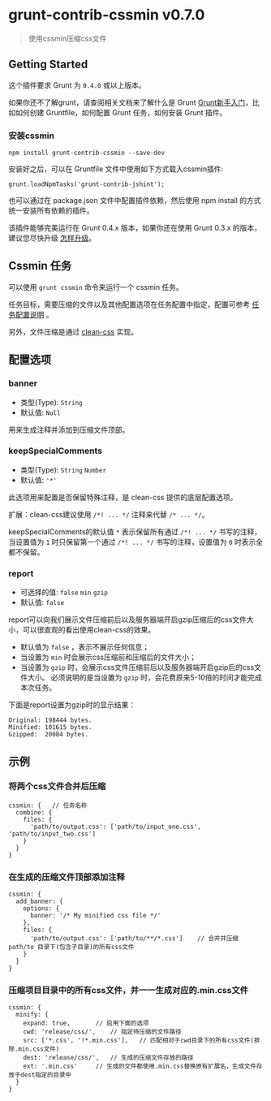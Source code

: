 # grunt-contrib-cssmin v0.7.0

> 使用cssmin压缩css文件

## Getting Started

这个插件要求 Grunt 为 `0.4.0` 或以上版本。

如果你还不了解grunt，请查阅相关文档来了解什么是 Grunt [Grunt新手入门](http://www.gruntjs.org/article/getting_started.html)，比如如何创建 Gruntfile，如何配置 Grunt 任务，如何安装 Grunt 插件。

### 安装cssmin

	npm install grunt-contrib-cssmin --save-dev

安装好之后，可以在 Gruntfile 文件中使用如下方式载入cssmin插件:

	grunt.loadNpmTasks('grunt-contrib-jshint');

也可以通过在 package.json 文件中配置插件依赖，然后使用 npm install 的方式统一安装所有依赖的插件。

该插件能够完美运行在 Grunt 0.4.x 版本，如果你还在使用 Grunt 0.3.x 的版本，建议您尽快升级 [怎样升级](http://gruntjs.com/upgrading-from-0.3-to-0.4)。


## Cssmin 任务

可以使用 `grunt cssmin` 命令来运行一个 cssmin 任务。

任务目标，需要压缩的文件以及其他配置选项在任务配置中指定，配置可参考 [任务配置说明](http://www.gruntjs.org/article/configuring_tasks.html) 。

另外，文件压缩是通过 [clean-css](https://github.com/GoalSmashers/clean-css) 实现。

## 配置选项

### banner

- 类型(Type): `String`
- 默认值: `Null`

用来生成注释并添加到压缩文件顶部。

### keepSpecialComments

- 类型(Type): `String` `Number`
- 默认值: `'*'`

此选项用来配置是否保留特殊注释，是 clean-css 提供的底层配置选项。

扩展：clean-css建议使用 `/*! ... */` 注释来代替 `/* ... */`。

keepSpecialComments的默认值 `*` 表示保留所有通过 `/*! ... */` 书写的注释，当设置值为 `1` 时只保留第一个通过 `/*! ... */` 书写的注释，设置值为 `0` 时表示全都不保留。


### report 

- 可选择的值: `false` `min` `gzip`
- 默认值: `false`

report可以向我们展示文件压缩前后以及服务器端开启gzip压缩后的css文件大小，可以很直观的看出使用clean-css的效果。

- 默认值为 `false` ，表示不展示任何信息；
- 当设置为 `min` 时会展示css压缩前和压缩后的文件大小；
- 当设置为 `gzip` 时，会展示css文件压缩前后以及服务器端开启gzip后的css文件大小。
必须说明的是当设置为 `gzip` 时，会花费原来5-10倍的时间才能完成本次任务。

下面是report设置为gzip时的显示结果：

	Original: 198444 bytes.
	Minified: 101615 bytes.
	Gzipped:  20084 bytes.


## 示例

### 将两个css文件合并后压缩
	
	cssmin: {	// 任务名称
	  combine: {
	    files: {
	      'path/to/output.css': ['path/to/input_one.css', 'path/to/input_two.css']
	    }
	  }
	}

### 在生成的压缩文件顶部添加注释

	cssmin: {
	  add_banner: {
	    options: {
	      banner: '/* My minified css file */'
	    },
	    files: {
	      'path/to/output.css': ['path/to/**/*.css']	// 合并并压缩 path/to 目录下(包含子目录)的所有css文件
	    }
	  }
	}

### 压缩项目目录中的所有css文件，并一一生成对应的.min.css文件

	cssmin: {
	  minify: {
	    expand: true,		// 启用下面的选项
	    cwd: 'release/css/',	// 指定待压缩的文件路径
	    src: ['*.css', '!*.min.css'],	// 匹配相对于cwd目录下的所有css文件(排除.min.css文件)
	    dest: 'release/css/',	// 生成的压缩文件存放的路径
	    ext: '.min.css'		// 生成的文件都使用.min.css替换原有扩展名，生成文件存放于dest指定的目录中
	  }
	}